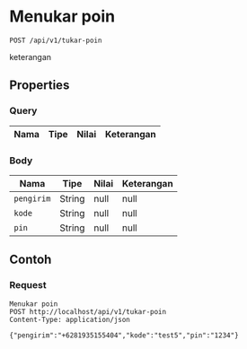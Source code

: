 # Menukar poin
```http
POST /api/v1/tukar-poin
```
keterangan
## Properties
### Query
Nama | Tipe | Nilai | Keterangan
--- | --- | --- | ---
### Body
Nama | Tipe | Nilai | Keterangan
--- | --- | --- | ---
<code>pengirim</code> | String | null | null
<code>kode</code> | String | null | null
<code>pin</code> | String | null | null
## Contoh
### Request
```http
Menukar poin
POST http://localhost/api/v1/tukar-poin
Content-Type: application/json

{"pengirim":"+6281935155404","kode":"test5","pin":"1234"}
```
